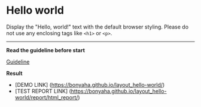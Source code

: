 # Hello world

Display the "Hello, world!" text with the default browser styling. Please do not
use any enclosing tags like `<h1>` or `<p>`.
___

**Read the guideline before start**

[Guideline](https://mate-academy.github.io/layout_task-guideline/)

**Result**

- [DEMO LINK] (https://bonyaha.github.io/layout_hello-world/) <br>
- [TEST REPORT LINK] (https://bonyaha.github.io/layout_hello-world/report/html_report/)
